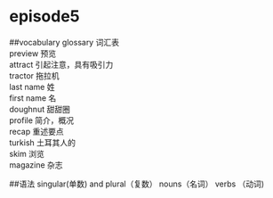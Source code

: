 # episode5

##vocabulary
glossary 词汇表  
preview 预览  
attract 引起注意，具有吸引力  
tractor 拖拉机  
last name 姓  
first name 名  
doughnut 甜甜圈  
profile 简介，概况  
recap 重述要点  
turkish 土耳其人的  
skim 浏览  
magazine 杂志  

##语法
singular(单数) and plural（复数） nouns（名词）
verbs （动词)